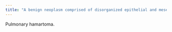 ```yaml
---
title: "A benign neoplasm comprised of disorganized epithelial and mesenchymal elements normally found in the bronchus or lung."
---
```

Pulmonary hamartoma.

